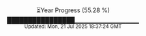 <p align="center">
⏳Year Progress (55.28 %) <br>
████████████████▁▁▁▁▁▁▁▁▁▁▁▁▁▁ <br>
<sub>Updated: Mon, 21 Jul 2025 18:37:24 GMT</sub>
</p>

